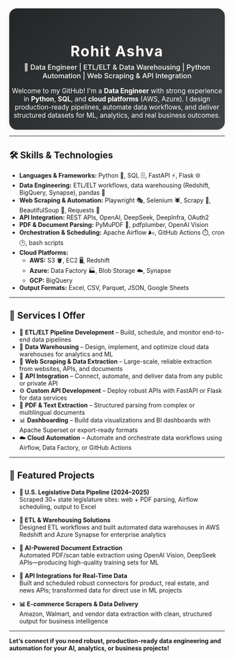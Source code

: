 <!-- Stylish Centered Header for GitHub README -->
<div align="center" style="padding: 32px 0 24px 0; border-radius: 18px; background: linear-gradient(135deg, #232526 0%, #414345 100%); color: #fff; box-shadow: 0 2px 12px rgba(0,0,0,0.08);">

  <h1 style="margin-bottom: 0.2em; font-size: 2.4em; letter-spacing: 2px;">
    Rohit Ashva
  </h1>
  
  <h3 style="margin-top: 0; font-weight: 500;">
    🚀 Data Engineer | ETL/ELT & Data Warehousing | Python Automation | Web Scraping & API Integration
  </h3>
  <p style="max-width: 600px; margin: 12px auto 0 auto; font-size: 1.1em; font-weight: 400;">
    Welcome to my GitHub! I'm a <b>Data Engineer</b> with strong experience in <b>Python</b>, <b>SQL</b>, and <b>cloud platforms</b> (AWS, Azure). I design production-ready pipelines, automate data workflows, and deliver structured datasets for ML, analytics, and real business outcomes.
  </p>

</div>

---

## 🛠️ Skills & Technologies

* **Languages & Frameworks:** Python 🐍, SQL 🗄️, FastAPI ⚡, Flask 🌐  
* **Data Engineering:** ETL/ELT workflows, data warehousing (Redshift, BigQuery, Synapse), pandas 🐼  
* **Web Scraping & Automation:** Playwright 🎭, Selenium 🕷️, Scrapy 🧱, BeautifulSoup 🍜, Requests 🔗  
* **API Integration:** REST APIs, OpenAI, DeepSeek, DeepInfra, OAuth2  
* **PDF & Document Parsing:** PyMuPDF 📄, pdfplumber, OpenAI Vision  
* **Orchestration & Scheduling:** Apache Airflow 🌬️, GitHub Actions ⏱️, cron 🕑, bash scripts  
* **Cloud Platforms:**  
  * **AWS:** S3 🪣, EC2 🖥️, Redshift  
  * **Azure:** Data Factory 🏭, Blob Storage ☁️, Synapse  
  * **GCP:** BigQuery  
* **Output Formats:** Excel, CSV, Parquet, JSON, Google Sheets

---

## 💼 Services I Offer

* 🔄 **ETL/ELT Pipeline Development** – Build, schedule, and monitor end-to-end data pipelines  
* 🏢 **Data Warehousing** – Design, implement, and optimize cloud data warehouses for analytics and ML  
* 🔄 **Web Scraping & Data Extraction** – Large-scale, reliable extraction from websites, APIs, and documents  
* 🔗 **API Integration** – Connect, automate, and deliver data from any public or private API  
* ⚙️ **Custom API Development** – Deploy robust APIs with FastAPI or Flask for data services  
* 📄 **PDF & Text Extraction** – Structured parsing from complex or multilingual documents  
* 📊 **Dashboarding** – Build data visualizations and BI dashboards with Apache Superset or export-ready formats  
* ☁️ **Cloud Automation** – Automate and orchestrate data workflows using Airflow, Data Factory, or GitHub Actions

---

## 📂 Featured Projects

* **📄 U.S. Legislative Data Pipeline (2024–2025)**  
  Scraped 30+ state legislature sites: web + PDF parsing, Airflow scheduling, output to Excel

* **🏢 ETL & Warehousing Solutions**  
  Designed ETL workflows and built automated data warehouses in AWS Redshift and Azure Synapse for enterprise analytics

* **🤖 AI-Powered Document Extraction**  
  Automated PDF/scan table extraction using OpenAI Vision, DeepSeek APIs—producing high-quality training sets for ML

* **🔗 API Integrations for Real-Time Data**  
  Built and scheduled robust connectors for product, real estate, and news APIs; transformed data for direct use in ML projects

* **📊 E-commerce Scrapers & Data Delivery**  
  Amazon, Walmart, and vendor data extraction with clean, structured output for business intelligence

---

**Let’s connect if you need robust, production-ready data engineering and automation for your AI, analytics, or business projects!**
